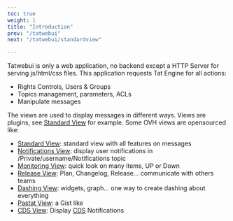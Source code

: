 ```yaml
---
toc: true
weight: 1
title: "Introduction"
prev: "/tatwebui"
next: "/tatwebui/standardview"

---
```



Tatwebui is only a web application, no backend except a HTTP Server for serving js/html/css files.
This application requests Tat Engine for all actions:

* Rights Controls, Users & Groups
* Topics management, parameters, ACLs
* Manipulate messages

The views are used to display messages in different ways. Views are plugins, see
[Standard View](https://github.com/ovh/tatwebui-plugin-standardview) for example.
Some OVH views are opensourced like:

* [Standard View](/tatwebui/standardview): standard view with all features on messages
* [Notifications View](/tatwebui/notificationsview): display user notifications in /Private/username/Notifications topic
* [Monitoring View](/tatwebui/monitoringview): quick look on many items, UP or Down
* [Release View](/tatwebui/releaseview): Plan, Changelog, Release... communicate with others teams
* [Dashing View](/tatwebui/dashingview): widgets, graph... one way to create dashing about everything
* [Pastat View](/tatwebui/pastatview): a Gist like
* [CDS View](/tatwebui/cdsview): Display [CDS](https://github.com/ovh/cds) Notifications
